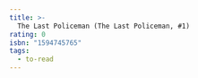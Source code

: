 ```yaml
---
title: >-
  The Last Policeman (The Last Policeman, #1)
rating: 0
isbn: "1594745765"
tags:
  - to-read
---
```


